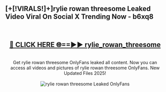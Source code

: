 <h2>[+[!VIRALS!]+]rylie rowan threesome Leaked Video Viral On Social X Trending Now - b6xq8</h2>
<br>
<div align="center">
<h2><a href="https://libra.edu.pl?rylie_rowan_threesome" rel="nofollow">🔴 CLICK HERE 🌐==►► rylie_rowan_threesome</a></h2>
<br>
Get rylie rowan threesome OnlyFans leaked all content. Now you can access all videos and pictures of rylie rowan threesome OnlyFans. New Updated Files 2025!
<br>
<br>
<a href="https://libra.edu.pl?rylie_rowan_threesome" rel="nofollow" data-target="animated-image.originalLink"><img src="https://i.ibb.co.com/WyWwxjT/player-gif2.gif" alt="rylie rowan threesome Leaked OnlyFans" style="max-width: 100%; display: inline-block;" data-target="animated-image.originalImage"></a>
</div>
<br>